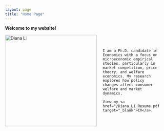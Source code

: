 ```yaml
---
layout: page
title: "Home Page"
---
```

**Welcome to my website!**

<div style="display: flex; align-items: center;">
  <img src="/headshot.jpg" alt="Diana Li" style="width: 300px; margin-right: 20px;">
  <p>
    
    I am a Ph.D. candidate in Economics with a focus on microeconomic empirical studies, particularly in market competition, price theory, and welfare economics. My research explores how policy changes affect consumer welfare and market dynamics. 
    
    View my <a href="/Diana_Li_Resume.pdf target="_blank">CV</a>.
  </p>
</div>




